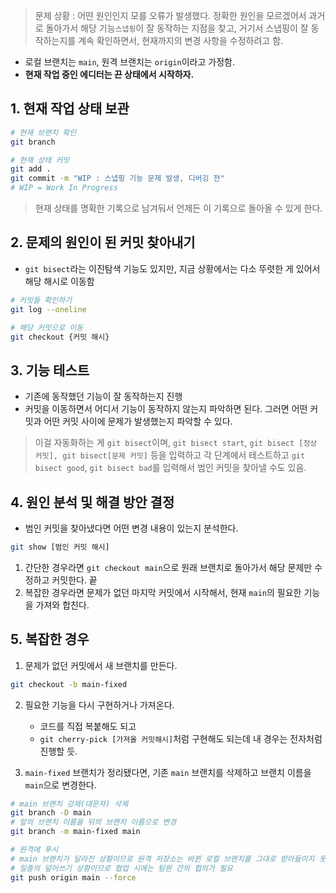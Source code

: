> 문제 상황 : 어떤 원인인지 모를 오류가 발생했다. 정확한 원인을 모르겠어서 과거로 돌아가서 해당 기능`스냅핑`이 잘 동작하는 지점을 찾고, 거기서 스냅핑이 잘 동작하는지를 계속 확인하면서, 현재까지의 변경 사항을 수정하려고 함.

- 로컬 브랜치는 `main`, 원격 브랜치는 `origin`이라고 가정함.
- **현재 작업 중인 에디터는 끈 상태에서 시작하자.**

## 1. 현재 작업 상태 보관
```sh
# 현재 브랜치 확인
git branch

# 현재 상태 커밋
git add .
git commit -m "WIP : 스냅핑 기능 문제 발생, 디버깅 전"
# WIP = Work In Progress
```
> 현재 상태를 명확한 기록으로 남겨둬서 언제든 이 기록으로 돌아올 수 있게 한다.

## 2. 문제의 원인이 된 커밋 찾아내기
- `git bisect`라는 이진탐색 기능도 있지만, 지금 상황에서는 다소 뚜렷한 게 있어서 해당 해시로 이동함
```sh
# 커밋들 확인하기
git log --oneline 

# 해당 커밋으로 이동
git checkout {커밋 해시}
```

## 3. 기능 테스트
- 기존에 동작했던 기능이 잘 동작하는지 진행
- 커밋을 이동하면서 어디서 기능이 동작하지 않는지 파악하면 된다. 그러면 어떤 커밋과 어떤 커밋 사이에 문제가 발생했는지 파악할 수 있다.

> 이걸 자동화하는 게 `git bisect`이며, `git bisect start`, `git bisect [정상 커밋], git bisect[문제 커밋]` 등을 입력하고 각 단계에서 테스트하고 `git bisect good`, `git bisect bad`를 입력해서 범인 커밋을 찾아낼 수도 있음.
## 4. 원인 분석 및 해결 방안 결정
- 범인 커밋을 찾아냈다면 어떤 변경 내용이 있는지 분석한다.
```sh
git show [범인 커밋 해시]
```

1. 간단한 경우라면 `git checkout main`으로 원래 브랜치로 돌아가서 해당 문제만 수정하고 커밋한다. 끝
2. 복잡한 경우라면 문제가 없던 마지막 커밋에서 시작해서, 현재 `main`의 필요한 기능을 가져와 합친다.

## 5. 복잡한 경우 
1. 문제가 없던 커밋에서 새 브랜치를 만든다.
```sh
git checkout -b main-fixed
```

2. 필요한 기능을 다시 구현하거나 가져온다.
	- 코드를 직접 복붙해도 되고
	- `git cherry-pick [가져올 커밋해시]`처럼 구현해도 되는데 내 경우는 전자처럼 진행할 듯.

3. `main-fixed` 브랜치가 정리됐다면, 기존 `main` 브랜치를 삭제하고 브랜치 이름을 `main`으로 변경한다.
```sh
# main 브랜치 강제(대문자) 삭제
git branch -D main
# 앞의 브랜치 이름을 뒤의 브랜치 이름으로 변경
git branch -m main-fixed main 

# 원격에 푸시
# main 브랜치가 달라진 상황이므로 원격 저장소는 바뀐 로컬 브랜치를 그대로 받아들이지 못한다.
# 일종의 덮어쓰기 상황이므로 협업 시에는 팀원 간의 협의가 필요
git push origin main --force 
```


